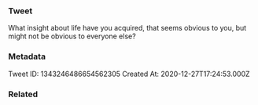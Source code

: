 ### Tweet
What insight about life have you acquired, that seems obvious to you, but might not be obvious to everyone else?

### Metadata
Tweet ID: 1343246486654562305
Created At: 2020-12-27T17:24:53.000Z

### Related

